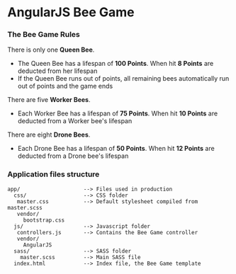 # AngularJS Bee Game

### The Bee Game Rules

There is only one **Queen Bee**.
- The Queen Bee has a lifespan of **100 Points**. When hit **8 Points** are deducted from her lifespan
- If the Queen Bee runs out of points, all remaining bees automatically run out of points and the game ends

There are five **Worker Bees**.
- Each Worker Bee has a lifespan of **75 Points**. When hit **10 Points** are deducted from a Worker bee's lifespan

There are eight **Drone Bees**.
- Each Drone Bee has a lifespan of **50 Points**. When hit **12 Points** are deducted from a Drone bee's lifespan

### Application files structure

    app/                    --> Files used in production
      css/                  --> CSS folder
       master.css           --> Default stylesheet compiled from master.scss
       vendor/
         bootstrap.css
      js/                   --> Javascript folder
       controllers.js       --> Contains the Bee Game controller
       vendor/
         AngularJS
      sass/                 --> SASS folder
        master.scss         --> Main SASS file
      index.html            --> Index file, the Bee Game template



